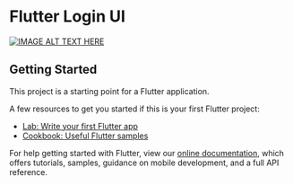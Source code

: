 # Flutter Login UI

[![IMAGE ALT TEXT HERE](https://i.ytimg.com/vi/TmInITxmJXA/maxresdefault.jpg)](https://www.youtube.com/watch?v=TmInITxmJXA)

## Getting Started

This project is a starting point for a Flutter application.

A few resources to get you started if this is your first Flutter project:

- [Lab: Write your first Flutter app](https://flutter.dev/docs/get-started/codelab)
- [Cookbook: Useful Flutter samples](https://flutter.dev/docs/cookbook)

For help getting started with Flutter, view our
[online documentation](https://flutter.dev/docs), which offers tutorials,
samples, guidance on mobile development, and a full API reference.
